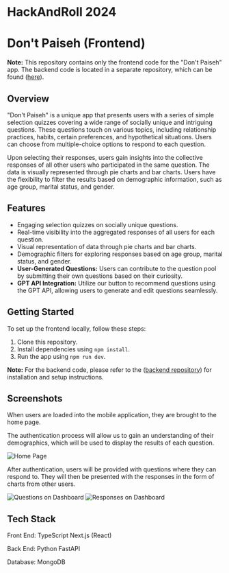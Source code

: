 # HackAndRoll 2024
# Don't Paiseh (Frontend)

**Note:** This repository contains only the frontend code for the "Don't Paiseh" app. The backend code is located in a separate repository, which can be found ([here](https://github.com/moroha29/HackAndRollBE)).

## Overview

"Don't Paiseh" is a unique app that presents users with a series of simple selection quizzes covering a wide range of socially unique and intriguing questions. These questions touch on various topics, including relationship practices, habits, certain preferences, and hypothetical situations. Users can choose from multiple-choice options to respond to each question.

Upon selecting their responses, users gain insights into the collective responses of all other users who participated in the same question. The data is visually represented through pie charts and bar charts. Users have the flexibility to filter the results based on demographic information, such as age group, marital status, and gender.

## Features

- Engaging selection quizzes on socially unique questions.
- Real-time visibility into the aggregated responses of all users for each question.
- Visual representation of data through pie charts and bar charts.
- Demographic filters for exploring responses based on age group, marital status, and gender.
- **User-Generated Questions:** Users can contribute to the question pool by submitting their own questions based on their curiosity.
- **GPT API Integration:** Utilize our button to recommend questions using the GPT API, allowing users to generate and edit questions seamlessly.

## Getting Started

To set up the frontend locally, follow these steps:

1. Clone this repository.
2. Install dependencies using `npm install`.
3. Run the app using `npm run dev`.

**Note:** For the backend code, please refer to the ([backend repository](https://github.com/moroha29/HackAndRollBE)) for installation and setup instructions.

## Screenshots
When users are loaded into the mobile application, they are brought to the home page.  

The authentication process will allow us to gain an understanding of their demographics, which will be used to display the results of each question.

![Home Page](image-1.png)
 
After authentication, users will be provided with questions where they can respond to. They will then be presented with the responses in the form of charts from other users.

![Questions on Dashboard](image.png)
![Responses on Dashboard](image-2.png)


## Tech Stack

Front End: TypeScript Next.js (React)

Back End: Python FastAPI

Database: MongoDB